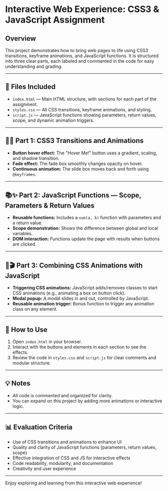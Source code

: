 # Interactive Web Experience: CSS3 & JavaScript Assignment

## Overview
This project demonstrates how to bring web pages to life using CSS3 transitions, keyframe animations, and JavaScript functions. It is structured into three clear parts, each labeled and commented in the code for easy understanding and grading.

---

## 📁 Files Included
- `index.html` — Main HTML structure, with sections for each part of the assignment.
- `styles.css` — All CSS transitions, keyframe animations, and styling.
- `script.js` — JavaScript functions showing parameters, return values, scope, and dynamic animation triggers.

---

## 🎨✨ Part 1: CSS3 Transitions and Animations
- **Button hover effect:** The "Hover Me!" button uses a gradient, scaling, and shadow transition.
- **Fade effect:** The fade box smoothly changes opacity on hover.
- **Continuous animation:** The slide box moves back and forth using `@keyframes`.

---

## 📚✨ Part 2: JavaScript Functions — Scope, Parameters & Return Values
- **Reusable functions:** Includes a `sum(a, b)` function with parameters and a return value.
- **Scope demonstration:** Shows the difference between global and local variables.
- **DOM interaction:** Functions update the page with results when buttons are clicked.

---

## 🎨🎬 Part 3: Combining CSS Animations with JavaScript
- **Triggering CSS animations:** JavaScript adds/removes classes to start CSS animations (e.g., animating a box on button click).
- **Modal popup:** A modal slides in and out, controlled by JavaScript.
- **Reusable animation trigger:** Bonus function to trigger any animation class on any element.

---

## 🚀 How to Use
1. Open `index.html` in your browser.
2. Interact with the buttons and elements in each section to see the effects.
3. Review the code in `styles.css` and `script.js` for clear comments and modular structure.

---

## 💡 Notes
- All code is commented and organized for clarity.
- You can expand on this project by adding more animations or interactive logic.

---

## 📊 Evaluation Criteria
- Use of CSS transitions and animations to enhance UI
- Quality and clarity of JavaScript functions (parameters, return values, scope)
- Effective integration of CSS and JS for interactive effects
- Code readability, modularity, and documentation
- Creativity and user experience

---

Enjoy exploring and learning from this interactive web experience!
